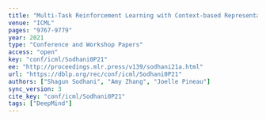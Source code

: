 ```yaml
---
title: "Multi-Task Reinforcement Learning with Context-based Representations."
venue: "ICML"
pages: "9767-9779"
year: 2021
type: "Conference and Workshop Papers"
access: "open"
key: "conf/icml/Sodhani0P21"
ee: "http://proceedings.mlr.press/v139/sodhani21a.html"
url: "https://dblp.org/rec/conf/icml/Sodhani0P21"
authors: ["Shagun Sodhani", "Amy Zhang", "Joelle Pineau"]
sync_version: 3
cite_key: "conf/icml/Sodhani0P21"
tags: ["DeepMind"]
---
```


